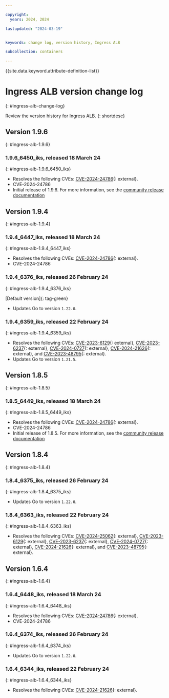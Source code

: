 ```yaml
---

copyright:
  years: 2024, 2024

lastupdated: "2024-03-19"


keywords: change log, version history, Ingress ALB

subcollection: containers

---
```


{{site.data.keyword.attribute-definition-list}}

# Ingress ALB version change log
{: #ingress-alb-change-log}

Review the version history for Ingress ALB.
{: shortdesc}


## Version 1.9.6
{: #ingress-alb-1.9.6}


### 1.9.6_6450_iks, released 18 March 24
{: #ingress-alb-1.9.6_6450_iks}

- Resolves the following CVEs: [CVE-2024-24786](https://nvd.nist.gov/vuln/detail/CVE-2024-24786){: external}.
- CVE-2024-24786 
- Initial release of 1.9.6. For more information, see the [community release documentation](https://github.com/kubernetes/ingress-nginx/releases/tag/controller-v1.9.6)


## Version 1.9.4
{: #ingress-alb-1.9.4}


### 1.9.4_6447_iks, released 18 March 24
{: #ingress-alb-1.9.4_6447_iks}

- Resolves the following CVEs: [CVE-2024-24786](https://nvd.nist.gov/vuln/detail/CVE-2024-24786){: external}.
- CVE-2024-24786 

### 1.9.4_6376_iks, released 26 February 24
{: #ingress-alb-1.9.4_6376_iks}

[Default version]{: tag-green}

- Updates Go to version `1.22.0`.

### 1.9.4_6359_iks, released 22 February 24
{: #ingress-alb-1.9.4_6359_iks}

- Resolves the following CVEs: [CVE-2023-6129](https://nvd.nist.gov/vuln/detail/CVE-2023-6129){: external}, 
[CVE-2023-6237](https://nvd.nist.gov/vuln/detail/CVE-2023-6237){: external}, 
[CVE-2024-0727](https://nvd.nist.gov/vuln/detail/CVE-2024-0727){: external}, 
[CVE-2024-21626](https://nvd.nist.gov/vuln/detail/CVE-2024-21626){: external}, 
 and [CVE-2023-48795](https://nvd.nist.gov/vuln/detail/CVE-2023-48795){: external}.
- Updates Go to version `1.21.5`.


## Version 1.8.5
{: #ingress-alb-1.8.5}


### 1.8.5_6449_iks, released 18 March 24
{: #ingress-alb-1.8.5_6449_iks}

- Resolves the following CVEs: [CVE-2024-24786](https://nvd.nist.gov/vuln/detail/CVE-2024-24786){: external}.
- CVE-2024-24786 
- Initial release of 1.8.5. For more information, see the [community release documentation](https://github.com/kubernetes/ingress-nginx/releases/tag/controller-v1.8.5)


## Version 1.8.4
{: #ingress-alb-1.8.4}


### 1.8.4_6375_iks, released 26 February 24
{: #ingress-alb-1.8.4_6375_iks}

- Updates Go to version `1.22.0`.

### 1.8.4_6363_iks, released 22 February 24
{: #ingress-alb-1.8.4_6363_iks}

- Resolves the following CVEs: [CVE-2024-25062](https://nvd.nist.gov/vuln/detail/CVE-2024-25062){: external}, 
[CVE-2023-6129](https://nvd.nist.gov/vuln/detail/CVE-2023-6129){: external}, 
[CVE-2023-6237](https://nvd.nist.gov/vuln/detail/CVE-2023-6237){: external}, 
[CVE-2024-0727](https://nvd.nist.gov/vuln/detail/CVE-2024-0727){: external}, 
[CVE-2024-21626](https://nvd.nist.gov/vuln/detail/CVE-2024-21626){: external}, 
 and [CVE-2023-48795](https://nvd.nist.gov/vuln/detail/CVE-2023-48795){: external}.


## Version 1.6.4
{: #ingress-alb-1.6.4}


### 1.6.4_6448_iks, released 18 March 24
{: #ingress-alb-1.6.4_6448_iks}

- Resolves the following CVEs: [CVE-2024-24786](https://nvd.nist.gov/vuln/detail/CVE-2024-24786){: external}.
- CVE-2024-24786 

### 1.6.4_6374_iks, released 26 February 24
{: #ingress-alb-1.6.4_6374_iks}

- Updates Go to version `1.22.0`.

### 1.6.4_6344_iks, released 22 February 24
{: #ingress-alb-1.6.4_6344_iks}

- Resolves the following CVEs: [CVE-2024-21626](https://nvd.nist.gov/vuln/detail/CVE-2024-21626){: external}.


